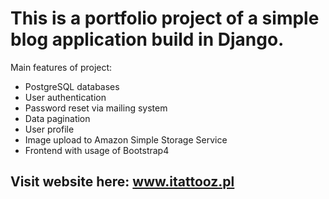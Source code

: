 # This is a portfolio project of a simple blog application build in Django.
Main features of project:

- PostgreSQL databases
- User authentication
- Password reset via mailing system
- Data pagination
- User profile
- Image upload to Amazon Simple Storage Service 
- Frontend with usage of Bootstrap4
  
## Visit website here: www.itattooz.pl